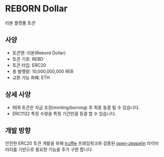# REBORN Dollar

리본 플랫폼 토큰

## 사양

- 토큰명: 리본(Rebord Dollar)
- 토큰 기호: REBD
- 토큰 타입: ERC20
- 총 발행량: 10,000,000,000 REB
- 교환 가능 화폐: ETH

## 상세 사양

- REB 토큰은 자금 조정(minting/burning) 후 최종 동결 될 수 있습니다.
- ERC1132 특정 수량을 특정 기간만큼 동결 할 수 있습니다.

## 개발 방향

안전한 ERC20 토큰 개발을 위해 [truffle](truffleframework.com) 프레임워크와 검증된 [open-zeppelin](openzeppelin.org) 라이브러리를 기반으로 필요한 기능을 추가 구현 합니다.
